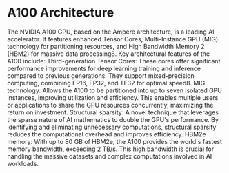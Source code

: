 # A100 Architecture

The NVIDIA A100 GPU, based on the Ampere architecture, is a leading AI accelerator. It features enhanced Tensor Cores, Multi-Instance GPU (MIG) technology for partitioning resources, and High Bandwidth Memory 2 (HBM2) for massive data processing8.
Key architectural features of the A100 include:
Third-generation Tensor Cores: These cores offer significant performance improvements for deep learning training and inference compared to previous generations. They support mixed-precision computing, combining FP16, FP32, and TF32 for optimal speed8.
MIG technology: Allows the A100 to be partitioned into up to seven isolated GPU instances, improving utilization and efficiency. This enables multiple users or applications to share the GPU resources concurrently, maximizing the return on investment.
Structural sparsity: A novel technique that leverages the sparse nature of AI mathematics to double the GPU's performance. By identifying and eliminating unnecessary computations, structural sparsity reduces the computational overhead and improves efficiency.
HBM2e memory: With up to 80 GB of HBM2e, the A100 provides the world's fastest memory bandwidth, exceeding 2 TB/s. This high bandwidth is crucial for handling the massive datasets and complex computations involved in AI workloads.
